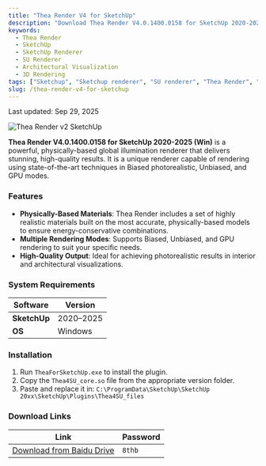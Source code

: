 ```yaml
---
title: "Thea Render V4 for SketchUp"
description: "Download Thea Render V4.0.1400.0158 for SketchUp 2020-2025 (Win). A high-quality, physically-based global illumination renderer for photorealistic architectural visualizations."
keywords:
  - Thea Render
  - SketchUp
  - SketchUp Renderer
  - SU Renderer
  - Architectural Visualization
  - 3D Rendering
tags: ["Sketchup", "Sketchup renderer", "SU renderer", "Thea Render", "Thea renderer"]
slug: /thea-render-v4-for-sketchup
---
```


Last updated: Sep 29, 2025

![Thea Render v2 SketchUp](https://www.gfxcamp.com/wp-content/uploads/2018/11/Thea-Render-v2-SketchUp.jpg)

**Thea Render V4.0.1400.0158 for SketchUp 2020-2025 (Win)** is a powerful, physically-based global illumination renderer that delivers stunning, high-quality results. It is a unique renderer capable of rendering using state-of-the-art techniques in Biased photorealistic, Unbiased, and GPU modes.

### Features

-   **Physically-Based Materials**: Thea Render includes a set of highly realistic materials built on the most accurate, physically-based models to ensure energy-conservative combinations.
-   **Multiple Rendering Modes**: Supports Biased, Unbiased, and GPU rendering to suit your specific needs.
-   **High-Quality Output**: Ideal for achieving photorealistic results in interior and architectural visualizations.

### System Requirements

| Software   | Version       |
| ---------- | ------------- |
| **SketchUp** | 2020–2025     |
| **OS**     | Windows       |

### Installation

1.  Run `TheaForSketchUp.exe` to install the plugin.
2.  Copy the `Thea4SU_core.so` file from the appropriate version folder.
3.  Paste and replace it in: `C:\ProgramData\SketchUp\SketchUp 20xx\SketchUp\Plugins\Thea4SU_files`

### Download Links

| Link                                                               | Password |
| ------------------------------------------------------------------ | -------- |
| [Download from Baidu Drive](https://pan.baidu.com/s/1vu2dBIHyjVh54nj--zukJA?pwd=8thb) | `8thb`   |
